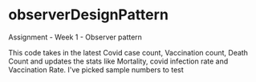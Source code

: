 # observerDesignPattern
Assignment - Week 1 -  Observer pattern

This code takes in the latest Covid case count, Vaccination count, Death Count and updates the stats like Mortality, covid infection rate and Vaccination Rate.
I've picked sample numbers to test
